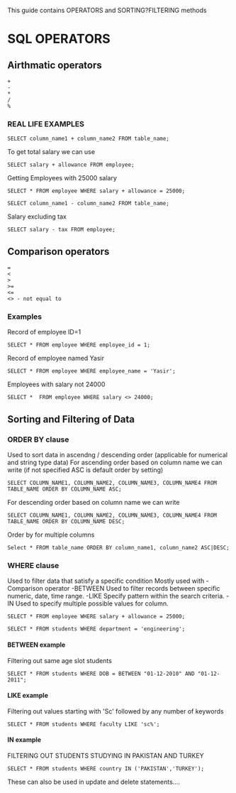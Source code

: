 This guide contains OPERATORS and SORTING?FILTERING methods
# SQL OPERATORS
## Airthmatic operators
```
+
-
*
/
%
```

### REAL LIFE EXAMPLES
```
SELECT column_name1 + column_name2 FROM table_name; 
```
To get total salary we can use
```
SELECT salary + allowance FROM employee; 
```
Getting Employees with 25000 salary
```
SELECT * FROM employee WHERE salary + allowance = 25000; 
```


```
SELECT column_name1 - column_name2 FROM table_name;  
```
Salary excluding tax
```
SELECT salary - tax FROM employee; 
```




## Comparison operators
```
=
<
>
>=
<=
<> - not equal to
```

### Examples
Record of employee ID=1
```
SELECT * FROM employee WHERE employee_id = 1; 
```
Record of employee named Yasir
```
SELECT * FROM employee WHERE employee_name = 'Yasir'; 
```
Employees with salary not 24000
```
SELECT *  FROM employee WHERE salary <> 24000; 
```

## Sorting and Filtering of Data

### ORDER BY clause
Used to sort data in ascendng / descending order (applicable for numerical and string type data)
For ascending order based on column name we can write (if not specified ASC is default order by setting)
```
SELECT COLUMN_NAME1, COLUMN_NAME2, COLUMN_NAME3, COLUMN_NAME4 FROM TABLE_NAME ORDER BY COLUMN_NAME ASC;
```
For descending order based on column name we can write
```
SELECT COLUMN_NAME1, COLUMN_NAME2, COLUMN_NAME3, COLUMN_NAME4 FROM TABLE_NAME ORDER BY COLUMN_NAME DESC;
```
Order by for multiple columns
```
Select * FROM table_name ORDER BY column_name1, column_name2 ASC|DESC; 
```

### WHERE clause
Used to filter data that satisfy a specific condition
Mostly used with 
-Comparison operator
-BETWEEN
  Used to filter records between specific numeric, date, time  range.
-LIKE
  Specify pattern within the search criteria.
-IN
  Used to specify multiple possible values for column.
  
```
SELECT * FROM employee WHERE salary + allowance = 25000; 
```

```
SELECT * FROM students WHERE department = 'engineering'; 
```
#### BETWEEN example
Filtering out same age slot students
```
SELECT * FROM students WHERE DOB = BETWEEN "01-12-2010" AND "01-12-2011";
```

#### LIKE example
Filtering out values starting with 'Sc' followed by any number of keywords
```
SELECT * FROM students WHERE faculty LIKE 'sc%';
```

#### IN example
FILTERING OUT STUDENTS STUDYING IN PAKISTAN AND TURKEY
```
SELECT * FROM students WHERE country IN ('PAKISTAN','TURKEY');
```

These can also be used in update and delete statements....









